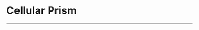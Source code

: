 # Cellular Prism

----

<!-- Simply use the custom element directly as intended by the component -->
<cellular-prism class="test-scene-container"></cellular-prism>

<script type="importmap">
{
  "imports": {
    "three": "https://cdn.jsdelivr.net/npm/three@0.176.0/build/three.module.js",
    "three/addons/": "https://cdn.jsdelivr.net/npm/three@0.176.0/examples/jsm/",
    "cellular-prism": "/assets/js/components/cellular-prism/cellular-prism.js"
  }
}
</script>

<script type="module">
  // Make sure the script has loaded
  console.log('Loading Cellular Prism component...');

  // Debug flag to help troubleshooting
  window.DEBUG_CELLULAR_PRISM = true;
</script>
